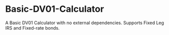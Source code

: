 # Basic-DV01-Calculator
A Basic DV01 Calculator with no external dependencies.
Supports Fixed Leg IRS and Fixed-rate bonds.
